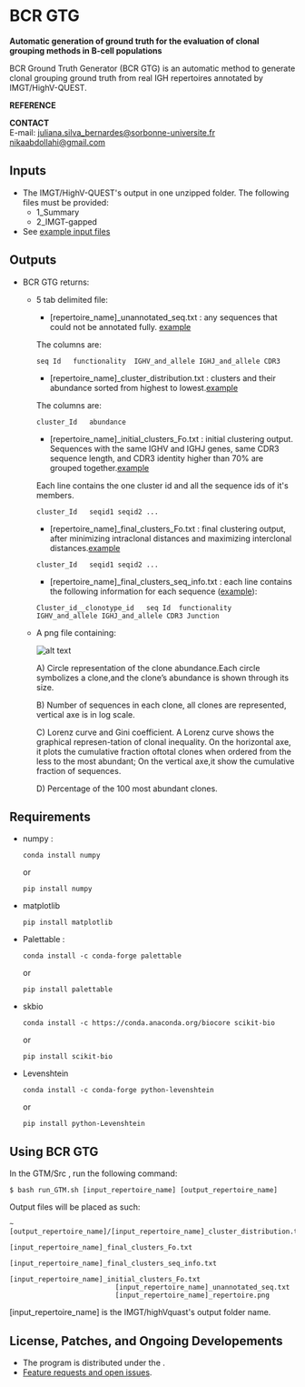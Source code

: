 # BCR GTG

**Automatic generation of ground truth for the evaluation of clonal grouping methods in B-cell populations**

BCR Ground Truth Generator (BCR GTG)  is an automatic method to generate clonal grouping ground truth from real IGH repertoires annotated by IMGT/HighV-QUEST. 

**REFERENCE**  


**CONTACT**  
  E-mail: 
  juliana.silva_bernardes@sorbonne-universite.fr 
  nikaabdollahi@gmail.com 
  
## Inputs
 
  * The IMGT/HighV-QUEST's output in one unzipped folder.
    The following files must be provided:
    * 1_Summary
    * 2_IMGT-gapped
  * See [example input files](https://github.com/NikaAb/BCR_GTG/tree/master/Database/IMGT_highvquest_output)

## Outputs

  * BCR GTG returns:

    - 5 tab delimited file:

      * [repertoire_name]\_unannotated_seq.txt : any sequences that could not be annotated fully. [example](https://github.com/NikaAb/BCR_GTG/blob/master/Database/GTM_output/I1_IMGT/I1_IMGT_unannotated_seq.txt)

      The columns are:
      ```
      seq Id   functionality  IGHV_and_allele IGHJ_and_allele CDR3
      ```
      * [repertoire_name]\_cluster_distribution.txt : clusters and their abundance sorted from highest to lowest.[example](https://github.com/NikaAb/BCR_GTG/blob/master/Database/GTM_output/I1_IMGT/I1_IMGT_cluster_distribution.txt)

      The columns are:
      ```
      cluster_Id   abundance
      ```

      * [repertoire_name]\_initial_clusters_Fo.txt : initial clustering output. Sequences with the same IGHV and IGHJ genes, same CDR3 sequence length, and CDR3 identity higher than 70% are grouped together.[example](https://github.com/NikaAb/BCR_GTG/blob/master/Database/GTM_output/I1_IMGT/I1_IMGT_initial_clusters_Fo.txt)

      Each line contains the one cluster id and all the sequence ids of it's members.
      ```
      cluster_Id   seqid1 seqid2 ...
      ```
      * [repertoire_name]\_final_clusters_Fo.txt : final clustering output, after minimizing intraclonal distances and maximizing interclonal distances.[example](https://github.com/NikaAb/BCR_GTG/blob/master/Database/GTM_output/I1_IMGT/I1_IMGT_final_clusters_Fo.txt)
      ```
      cluster_Id   seqid1 seqid2 ...
      ```
      * [repertoire_name]\_final_clusters_seq_info.txt : each line contains the following information for each sequence ([example](https://github.com/NikaAb/BCR_GTG/blob/master/Database/GTM_output/I1_IMGT/I1_IMGT_final_clusters_seq_info.txt)):
      ```
      Cluster_id__clonotype_id   seq Id  functionality  IGHV_and_allele IGHJ_and_allele CDR3 Junction
      ```
      

    - A png file containing:

      ![alt text](https://github.com/NikaAb/BCR_GTG/blob/master/Database/GTM_output/I1_IMGT/I1_IMGT_repertoire.png "Title Text")

      A) Circle representation of the clone abundance.Each  circle  symbolizes  a  clone,and the clone’s abundance is shown through its size.

      B) Number of sequences in each clone, all clones are represented, vertical axe is in log scale.

      C) Lorenz curve and Gini coefficient. A Lorenz curve shows the graphical represen-tation of clonal inequality. On the horizontal axe, it plots the cumulative fraction oftotal clones when ordered from the less to the most abundant; On the vertical axe,it show the cumulative fraction of sequences.

      D) Percentage of the 100 most abundant clones.
       
## Requirements 

  * numpy :
    ```
    conda install numpy
    ```
    or 
    ```
    pip install numpy
    ```

  * matplotlib
      ```
      pip install matplotlib
      ```
      
  * Palettable :
    ```
    conda install -c conda-forge palettable
    ```
    or
    ```
    pip install palettable
    ```

  * skbio
    ```
    conda install -c https://conda.anaconda.org/biocore scikit-bio
    ```
    or 
    ```
    pip install scikit-bio
    ```
  * Levenshtein
    ```
    conda install -c conda-forge python-levenshtein 
    ```
    or
    ```
    pip install python-Levenshtein
    ```


## Using BCR GTG 
  In the GTM/Src , run the following command:
  ```
  $ bash run_GTM.sh [input_repertoire_name] [output_repertoire_name]
  ```
                      
  Output files will be placed as such:
  ```
  ~[output_repertoire_name]/[input_repertoire_name]_cluster_distribution.txt
                            [input_repertoire_name]_final_clusters_Fo.txt
                            [input_repertoire_name]_final_clusters_seq_info.txt
                            [input_repertoire_name]_initial_clusters_Fo.txt
                            [input_repertoire_name]_unannotated_seq.txt
                            [input_repertoire_name]_repertoire.png
 ```
 [input_repertoire_name] is the IMGT/highVquast's output folder name.
## License, Patches, and Ongoing Developements

  * The program is distributed under the .  
  * [Feature requests and open issues](https://github.com/NikaAb/BCR_GTG/issues).

